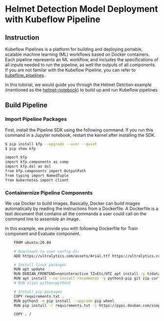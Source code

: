 # Helmet Detection Model Deployment with Kubeflow Pipeline

## Instruction

Kubeflow Pipelines is a platform for building and deploying portable, scalable machine learning (ML) workflows based on Docker containers. 
Each pipeline represents an ML workflow, and includes the specifications of all inputs needed to run the pipeline, as well the outputs of all components.
If you are not familar with the Kubeflow Pipeline, you can refer to [kubeflow_pipelines](https://elements-of-ai.github.io/kubeflow-docs/user-guide/kfp.html).

In this tutorial, we would guide you through the Helmet Detction example (mentioned as the [helmet-notebook](https://github.com/harperjuanl/kubeflow-examples/tree/main/helmet_detection/notebook)) to build up and run Kubeflow pipelines


## Build Pipeline

### Import Pipeline Packages

First, install the Pipeline SDK using the following command. If you run this command in a Jupyter notebook, restart the kernel after installing the SDK.

```bash 
$ pip install kfp --upgrade --user --quiet
$ pip show kfp
```

```bash
import kfp
import kfp.components as comp
import kfp.dsl as dsl
from kfp.components import OutputPath
from typing import NamedTuple
from kubernetes import client
```

### Containernize Pipeline Components
We use Docker to build images. Basically, Docker can build images automatically by reading the instructions from a Dockerfile. A Dockerfile is a text document that contains all the commands a user could call on the command line to assemble an image.

In this example, we provide you with following Dockerfile for Train component and Evaluate component.

```bash 
    FROM ubuntu:20.04

    # Downloads to user config dir
    ADD https://ultralytics.com/assets/Arial.ttf https://ultralytics.com/assets/Arial.Unicode.ttf /root/.config/Ultralytics/

    # Install linux packages
    RUN apt update
    RUN DEBIAN_FRONTEND=noninteractive TZ=Etc/UTC apt install -y tzdata
    RUN apt install --no-install-recommends -y python3-pip git zip curl htop libgl1-mesa-glx libglib2.0-0 libpython3.8-dev
    # RUN alias python=python3

    # Install pip packages
    COPY requirements.txt .
    RUN python3 -m pip install --upgrade pip wheel
    RUN pip install -r requirements.txt -i https://pypi.douban.com/simple/

    COPY . /
```